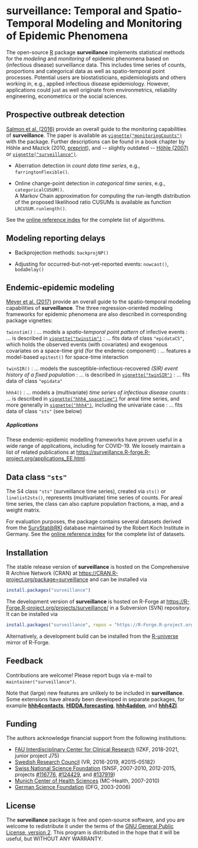 # surveillance: Temporal and Spatio-Temporal Modeling and Monitoring of Epidemic Phenomena

The open-source [R](https://www.R-project.org/) package **surveillance**
implements statistical methods for the *modeling* and *monitoring* of
epidemic phenomena based on (infectious disease) surveillance data.
This includes time series of counts, proportions and
categorical data as well as spatio-temporal point processes.
Potential users are biostatisticians, epidemiologists and others working in,
e.g., applied infectious disease epidemiology. However, applications could just
as well originate from environmetrics, reliability engineering, econometrics or
the social sciences.


## Prospective outbreak detection

[Salmon et al. (2016)](https://doi.org/10.18637/jss.v070.i10)
provide an overall guide to the monitoring capabilities of **surveillance**.
The paper is available as
[`vignette("monitoringCounts")`](https://CRAN.R-project.org/package=surveillance/vignettes/monitoringCounts.pdf)
with the package.
Further descriptions can be found in a book chapter by
H&ouml;hle and Mazick (2010,
[preprint](https://staff.math.su.se/hoehle/pubs/hoehle_mazick2009-preprint.pdf)),
and -- slightly outdated --
[H&ouml;hle (2007)](https://doi.org/10.1007/s00180-007-0074-8) or
[`vignette("surveillance")`](https://CRAN.R-project.org/package=surveillance/vignettes/surveillance.pdf).

- Aberration detection in *count data time series*,
  e.g., `farringtonFlexible()`.

- Online change-point detection in *categorical time series*,
  e.g., `categoricalCUSUM()`.\
  A Markov Chain approximation for computing the run-length distribution of the
  proposed likelihood ratio CUSUMs is available as function `LRCUSUM.runlength()`.

See the
[online reference index](https://surveillance.R-forge.R-project.org/pkgdown/reference/index.html#prospective-outbreak-detection)
for the complete list of algorithms.


## Modeling reporting delays

- Backprojection methods: `backprojNP()`

- Adjusting for occurred-but-not-yet-reported events: `nowcast()`, `bodaDelay()`

<!--
##### Applications

These methods have also been used for COVID-19 surveillance, for example:

- [*Analysis of the early COVID-19 epidemic curve in Germany by regression models
  with change points*](https://doi.org/10.1017/S0950268821000558)

- [*Nowcasting the COVID-19 pandemic in Bavaria*](https://doi.org/10.1002/bimj.202000112)
-->

## Endemic-epidemic modeling

[Meyer et al. (2017)](https://doi.org/10.18637/jss.v077.i11) provide an overall
guide to the spatio-temporal modeling capabilities of **surveillance**.
The three regression-oriented modeling frameworks for epidemic phenomena
are also described in corresponding package vignettes:

`twinstim()`
: ... models a *spatio-temporal point pattern* of infective events
: ... is described in [`vignette("twinstim")`](https://CRAN.R-project.org/package=surveillance/vignettes/twinstim.pdf)
: ... fits data of class `"epidataCS"`, which
  holds the observed events (with covariates) and exogenous covariates on a
  space-time grid (for the endemic component)
: ... features a model-based `epitest()` for space-time interaction
    
`twinSIR()`
: ... models the susceptible-infectious-recovered
  *(SIR) event history of a fixed population*
: ... is described in
  [`vignette("twinSIR")`](https://CRAN.R-project.org/package=surveillance/vignettes/twinSIR.pdf)
: ... fits data of class `"epidata"`

`hhh4()`
: ... models a (multivariate) *time series of infectious disease counts*
: ... is described in
  [`vignette("hhh4_spacetime")`](https://CRAN.R-project.org/package=surveillance/vignettes/hhh4_spacetime.pdf)
  for areal time series, and more generally in
  [`vignette("hhh4")`](https://CRAN.R-project.org/package=surveillance/vignettes/hhh4.pdf),
  including the univariate case
: ... fits data of class `"sts"` (see below)


##### Applications

These endemic-epidemic modelling frameworks have proven useful in a wide range
of applications, including for COVID-19.
We loosely maintain a list of related publications at
<https://surveillance.R-forge.R-project.org/applications_EE.html>.


## Data class `"sts"`

The S4 class `"sts"` (surveillance time series), created via `sts()` or
`linelist2sts()`, represents (multivariate) time series of counts.
For areal time series, the class can also capture population fractions, a map,
and a weight matrix.

For evaluation purposes, the package contains several datasets derived from the
[SurvStat@RKI](https://survstat.rki.de/) database maintained by the Robert Koch
Institute in Germany.
See the [online reference index](https://surveillance.R-forge.R-project.org/pkgdown/reference/index.html#datasets)
for the complete list of datasets.


## Installation

The stable release version of **surveillance** is hosted on the
Comprehensive R Archive Network (CRAN) at
<https://CRAN.R-project.org/package=surveillance>
and can be installed via

```R
install.packages("surveillance")
```

The development version of **surveillance** is hosted on R-Forge at
<https://R-Forge.R-project.org/projects/surveillance/> in a Subversion
(SVN) repository. It can be installed via

```R
install.packages("surveillance", repos = "https://R-Forge.R-project.org")
```

Alternatively, a development build can be installed from the
[R-universe](https://r-forge.r-universe.dev/surveillance) mirror of R-Forge.


## Feedback

Contributions are welcome!
Please report bugs via e-mail to `maintainer("surveillance")`.

Note that (large) new features are unlikely to be included in **surveillance**.
Some extensions have already been developed in separate packages, for example
[**hhh4contacts**](https://CRAN.R-project.org/package=hhh4contacts),
[**HIDDA.forecasting**](https://hidda.github.io/forecasting/),
[**hhh4addon**](https://github.com/jbracher/hhh4addon),
and [**hhh4ZI**](https://github.com/Junyi-L/hhh4ZI).


## Funding

The authors acknowledge financial support from the following institutions:

- [FAU Interdisciplinary Center for Clinical Research](https://www.izkf.med.fau.de/en/)
  (IZKF, 2018-2021, junior project J75)
- [Swedish Research Council](https://www.vr.se/english.html) (VR, 2016-2019, #2015-05182)
- [Swiss National Science Foundation](https://www.snf.ch/en/) (SNSF, 2007-2010, 2012-2015, projects
  [#116776](https://data.snf.ch/grants/grant/116776),
  [#124429](https://data.snf.ch/grants/grant/124429), and
  [#137919](https://data.snf.ch/grants/grant/137919))
- [Munich Center of Health Sciences](https://www.en.mc-health.uni-muenchen.de/)
  (MC-Health, 2007-2010)
- [German Science Foundation](https://www.dfg.de/en/) (DFG, 2003-2006)


## License

The **surveillance** package is free and open-source software,
and you are welcome to redistribute it under the terms of the
[GNU General Public License, version 2](https://www.gnu.org/licenses/gpl-2.0.html).
This program is distributed in the hope that it will be useful,
but WITHOUT ANY WARRANTY.
